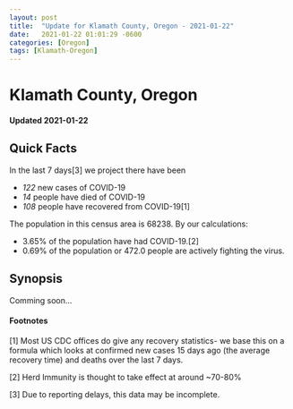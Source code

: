 ```yaml
---
layout: post
title:  "Update for Klamath County, Oregon - 2021-01-22"
date:   2021-01-22 01:01:29 -0600
categories: [Oregon]
tags: [Klamath-Oregon]
---
```


# Klamath County, Oregon
#### Updated 2021-01-22

## Quick Facts

In the last 7 days[3] we project there have been
- *122* new cases of COVID-19
- *14* people have died of COVID-19
- *108* people have recovered from COVID-19[1]

The population in this census area is 68238. By our calculations:
- 3.65% of the population have had COVID-19.[2]
- 0.69% of the population or 472.0 people are actively fighting the virus.

## Synopsis

Comming soon...


#### Footnotes

[1] Most US CDC offices do give any recovery statistics- we base this on a formula which looks at confirmed new cases
15 days ago (the average recovery time) and deaths over the last 7 days.

[2] Herd Immunity is thought to take effect at around ~70-80%

[3] Due to reporting delays, this data may be incomplete.
 
    